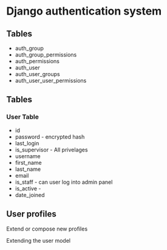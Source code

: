 # Django authentication system

## Tables
- auth_group
- auth_group_permissions
- auth_permissions
- auth_user
- auth_user_groups
- auth_user_user_permissions

## Tables
### User Table
- id
- password - encrypted hash
- last_login
- is_supervisor - All privelages
- username
- first_name
- last_name
- email
- is_staff - can user log into admin panel
- is_active - 
- date_joined

## User profiles
Extend or compose new profiles 

Extending the user model